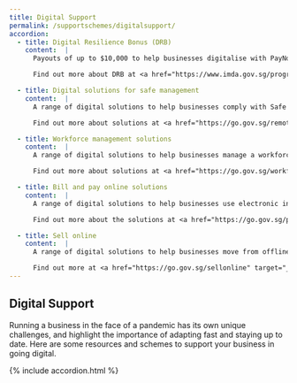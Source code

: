 ```yaml
---
title: Digital Support
permalink: /supportschemes/digitalsupport/
accordion:
  - title: Digital Resilience Bonus (DRB)
    content:  |
      Payouts of up to $10,000 to help businesses digitalise with PayNow Corporate, e-invoicing, e-commerce solutions and more. DRB is currently only available for the Food Services and Retail sectors.

      Find out more about DRB at <a href="https://www.imda.gov.sg/programme-listing/smes-go-digital/Digital-Resilience-Bonus" target="_blank">Infocomm Media Development Authority (IMDA)</a>.

  - title: Digital solutions for safe management
    content:  |           
      A range of digital solutions to help businesses comply with Safe Management Measures. This includes SafeEntry and remote working solutions.

      Find out more about solutions at <a href="https://go.gov.sg/remoteworking" target="_blank">Infocomm Media Development Authority (IMDA)</a>.   

  - title: Workforce management solutions
    content:  |
      A range of digital solutions to help businesses manage a workforce by facilitating staff schedules, manpower resource allocation to different work sites, staggered working hours, work shifts and tracking workers on the move.

      Find out more about solutions at <a href="https://go.gov.sg/workfacemanagement" target="_blank">Infocomm Media Development Authority (IMDA)</a>.  

  - title: Bill and pay online solutions
    content:  |      
      A range of digital solutions to help businesses use electronic invoicing and digital payments.

      Find out more about the solutions at <a href="https://go.gov.sg/payandbillonline" target="_blank">Infocomm Media Development Authority (IMDA)</a>.  

  - title: Sell online
    content:  |  
      A range of digital solutions to help businesses move from offline to online sales and reach a wider network of customers.

      Find out more at <a href="https://go.gov.sg/sellonline" target="_blank">Infocomm Media Development Authority (IMDA)</a>.                  
---
```


## Digital Support

Running a business in the face of a pandemic has its own unique challenges, and highlight the importance of adapting fast and staying up to date. Here are some resources and schemes to support your business in going digital.

{% include accordion.html %}
